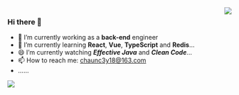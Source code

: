 <img align="right" src="https://github-readme-stats.vercel.app/api?username=Chauncey-Leonard&show_icons=true&hide_border=true&hide_title=true">

### Hi there 👋

<!--
**Chauncey-Leonard/Chauncey-Leonard** is a ✨ _special_ ✨ repository because its `README.md` (this file) appears on your GitHub profile.

Here are some ideas to get you started:

- 🔭 I’m currently working on ...
- 🌱 I’m currently learning ...
- 👯 I’m looking to collaborate on ...
- 🤔 I’m looking for help with ...
- 💬 Ask me about ...
- 📫 How to reach me: ...
- 😄 Pronouns: ...
- ⚡ Fun fact: ...

<img src="https://media.giphy.com/media/WUlplcMpOCEmTGBtBW/giphy.gif" width="30">……
-->

- 🔭 I’m currently working as a **back-end** engineer 
- 🌱 I’m currently learning **React**, **Vue**, **TypeScript** and **Redis**...
- 😄 I’m currently watching _**Effective Java**_ and _**Clean Code**_...
- 📫 How to reach me: chaunc3y18@163.com
- ……

<div style="display: flex">
  <img src="https://github-readme-stats.vercel.app/api/top-langs/?username=Chauncey-Leonard&hide=html&hide_border=true&layout=compact">
</div>
